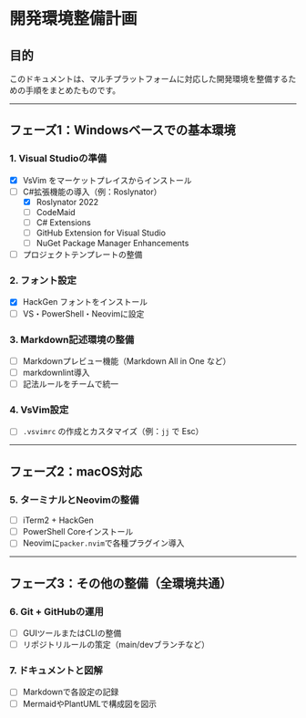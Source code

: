 # 開発環境整備計画

## 目的
このドキュメントは、マルチプラットフォームに対応した開発環境を整備するための手順をまとめたものです。

---

## フェーズ1：Windowsベースでの基本環境

### 1. Visual Studioの準備
- [x] VsVim をマーケットプレイスからインストール
- [ ] C#拡張機能の導入（例：Roslynator）
    - [x] Roslynator 2022
    - [ ] CodeMaid
    - [ ] C# Extensions
    - [ ] GitHub Extension for Visual Studio
    - [ ] NuGet Package Manager Enhancements
- [ ] プロジェクトテンプレートの整備

### 2. フォント設定
- [x] HackGen フォントをインストール
- [ ] VS・PowerShell・Neovimに設定

### 3. Markdown記述環境の整備
- [ ] Markdownプレビュー機能（Markdown All in One など）
- [ ] markdownlint導入
- [ ] 記法ルールをチームで統一

### 4. VsVim設定
- [ ] `.vsvimrc` の作成とカスタマイズ（例：`jj` で Esc）

---

## フェーズ2：macOS対応

### 5. ターミナルとNeovimの整備
- [ ] iTerm2 + HackGen
- [ ] PowerShell Coreインストール
- [ ] Neovimに`packer.nvim`で各種プラグイン導入

---

## フェーズ3：その他の整備（全環境共通）

### 6. Git + GitHubの運用
- [ ] GUIツールまたはCLIの整備
- [ ] リポジトリルールの策定（main/devブランチなど）

### 7. ドキュメントと図解
- [ ] Markdownで各設定の記録
- [ ] MermaidやPlantUMLで構成図を図示
